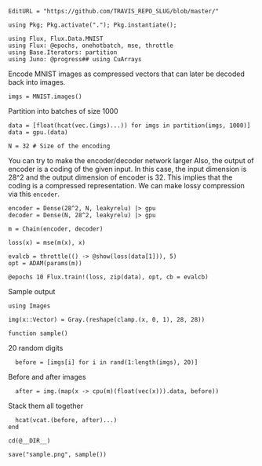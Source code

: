 ```@meta
EditURL = "https://github.com/TRAVIS_REPO_SLUG/blob/master/"
```

```@example autoencoder
using Pkg; Pkg.activate("."); Pkg.instantiate();

using Flux, Flux.Data.MNIST
using Flux: @epochs, onehotbatch, mse, throttle
using Base.Iterators: partition
using Juno: @progress## using CuArrays
```

Encode MNIST images as compressed vectors that can later be decoded back into
images.

```@example autoencoder
imgs = MNIST.images()
```

Partition into batches of size 1000

```@example autoencoder
data = [float(hcat(vec.(imgs)...)) for imgs in partition(imgs, 1000)]
data = gpu.(data)

N = 32 # Size of the encoding
```

You can try to make the encoder/decoder network larger
Also, the output of encoder is a coding of the given input.
In this case, the input dimension is 28^2 and the output dimension of
encoder is 32. This implies that the coding is a compressed representation.
We can make lossy compression via this `encoder`.

```@example autoencoder
encoder = Dense(28^2, N, leakyrelu) |> gpu
decoder = Dense(N, 28^2, leakyrelu) |> gpu

m = Chain(encoder, decoder)

loss(x) = mse(m(x), x)

evalcb = throttle(() -> @show(loss(data[1])), 5)
opt = ADAM(params(m))

@epochs 10 Flux.train!(loss, zip(data), opt, cb = evalcb)
```

Sample output

```@example autoencoder; continued = true
using Images

img(x::Vector) = Gray.(reshape(clamp.(x, 0, 1), 28, 28))

function sample()
```

20 random digits

```@example autoencoder; continued = true
  before = [imgs[i] for i in rand(1:length(imgs), 20)]
```

Before and after images

```@example autoencoder; continued = true
  after = img.(map(x -> cpu(m)(float(vec(x))).data, before))
```

Stack them all together

```@example autoencoder
  hcat(vcat.(before, after)...)
end

cd(@__DIR__)

save("sample.png", sample())
```

